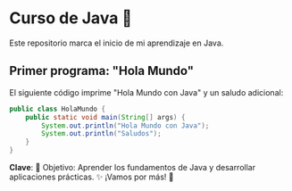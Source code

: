# Curso de Java 🚀  

Este repositorio marca el inicio de mi aprendizaje en Java.  

## Primer programa: "Hola Mundo"  

El siguiente código imprime "Hola Mundo con Java" y un saludo adicional:  

```java
public class HolaMundo {
    public static void main(String[] args) {
        System.out.println("Hola Mundo con Java");
        System.out.println("Saludos");
    }
}

```
**Clave**: 📌 Objetivo: Aprender los fundamentos de Java y desarrollar aplicaciones prácticas. ✨ ¡Vamos por más! 🚀
